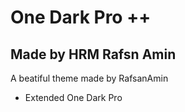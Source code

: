 # One Dark Pro ++
## Made by HRM Rafsn Amin

A beatiful theme made by RafsanAmin

* Extended One Dark Pro

